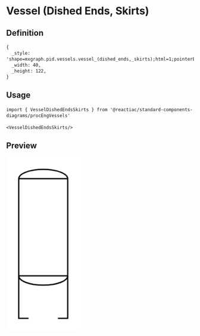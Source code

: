 # Vessel (Dished Ends, Skirts)

## Definition

```
{
  _style: 'shape=mxgraph.pid.vessels.vessel_(dished_ends,_skirts);html=1;pointerEvents=1;align=center;verticalLabelPosition=bottom;verticalAlign=top;dashed=0;',
  _width: 40,
  _height: 122,
}
```

## Usage

```
import { VesselDishedEndsSkirts } from '@reactiac/standard-components-diagrams/procEngVessels'

<VesselDishedEndsSkirts/>
```

## Preview

<img src="./vessel-dished-ends-skirts.png" width="200"/>
